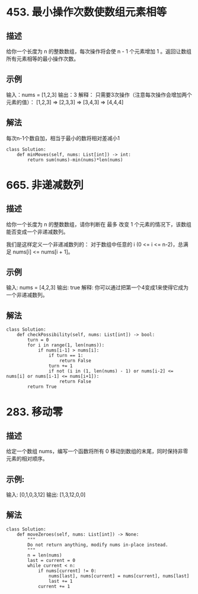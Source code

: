 # 453. 最小操作次数使数组元素相等
## 描述
给你一个长度为 n 的整数数组，每次操作将会使 n - 1 个元素增加 1 。返回让数组所有元素相等的最小操作次数。

## 示例
输入：nums = [1,2,3]
输出：3
解释：
只需要3次操作（注意每次操作会增加两个元素的值）：
[1,2,3]  =>  [2,3,3]  =>  [3,4,3]  =>  [4,4,4]

## 解法
每次n-1个数自加，相当于最小的数将相对差减小1
```python3
class Solution:
    def minMoves(self, nums: List[int]) -> int:
        return sum(nums)-min(nums)*len(nums)
```

# 665. 非递减数列
## 描述
给你一个长度为 n 的整数数组，请你判断在 最多 改变 1 个元素的情况下，该数组能否变成一个非递减数列。

我们是这样定义一个非递减数列的： 对于数组中任意的 i (0 <= i <= n-2)，总满足 nums[i] <= nums[i + 1]。

## 示例
输入: nums = [4,2,3]
输出: true
解释: 你可以通过把第一个4变成1来使得它成为一个非递减数列。

## 解法
```python3
class Solution:
    def checkPossibility(self, nums: List[int]) -> bool:
        turn = 0  
        for i in range(1, len(nums)):
            if nums[i-1] > nums[i]:
                if turn == 1: 
                    return False
                turn += 1
                if not (i in (1, len(nums) - 1) or nums[i-2] <= nums[i] or nums[i-1] <= nums[i+1]):
                    return False
        return True
```

# 283. 移动零
## 描述
给定一个数组 nums，编写一个函数将所有 0 移动到数组的末尾，同时保持非零元素的相对顺序。

## 示例:
输入: [0,1,0,3,12]
输出: [1,3,12,0,0]

## 解法
```python3
class Solution:
    def moveZeroes(self, nums: List[int]) -> None:
        """
        Do not return anything, modify nums in-place instead.
        """
        n = len(nums)
        last = current = 0
        while current < n:
            if nums[current] != 0:
                nums[last], nums[current] = nums[current], nums[last]
                last += 1
            current += 1
```